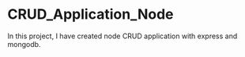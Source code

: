 # CRUD_Application_Node
In this project, I have created node CRUD application with express and mongodb.




